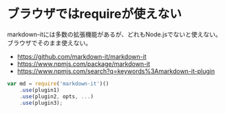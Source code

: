 # ブラウザではrequireが使えない

markdown-itには多数の拡張機能があるが、どれもNode.jsでないと使えない。ブラウザでそのまま使えない。

* https://github.com/markdown-it/markdown-it
* https://www.npmjs.com/package/markdown-it
* https://www.npmjs.com/search?q=keywords%3Amarkdown-it-plugin

```js
var md = require('markdown-it')()
    .use(plugin1)
    .use(plugin2, opts, ...)
    .use(plugin3);
```
